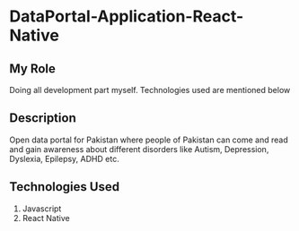 # DataPortal-Application-React-Native

## My Role
Doing all development part myself. Technologies used are mentioned below

## Description
Open data portal for Pakistan where people of Pakistan can come and read and gain awareness about different disorders like Autism, Depression,
Dyslexia, Epilepsy, ADHD etc.

## Technologies Used
1) Javascript
2) React Native
